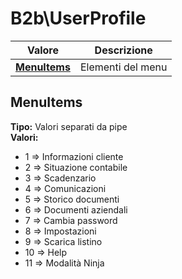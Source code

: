 # B2b\UserProfile

| Valore                                       | Descrizione       |
| -------------------------------------------- | ----------------- |
| [**MenuItems**](b2buserprofile.md#menuitems) | Elementi del menu |

## MenuItems

**Tipo:** Valori separati da pipe\
**Valori:**

* 1 => Informazioni cliente
* 2 => Situazione contabile
* 3 => Scadenzario
* 4 => Comunicazioni
* 5 => Storico documenti
* 6 => Documenti aziendali
* 7 => Cambia password
* 8 => Impostazioni
* 9 => Scarica listino
* 10 => Help
* 11 => Modalità Ninja
